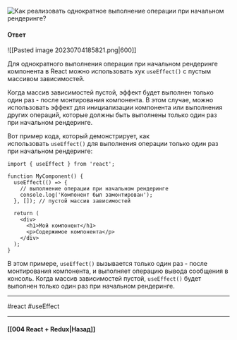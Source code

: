 ![Как реализовать однократное выполнение операции при начальном рендеринге?](https://youtu.be/GZUy2i6QN7o?t=321)

#### Ответ

![[Pasted image 20230704185821.png|600]]

Для однократного выполнения операции при начальном рендеринге компонента в React можно использовать хук `useEffect()` с пустым массивом зависимостей.

Когда массив зависимостей пустой, эффект будет выполнен только один раз - после монтирования компонента. В этом случае, можно использовать эффект для инициализации компонента или выполнения других операций, которые должны быть выполнены только один раз при начальном рендеринге.

Вот пример кода, который демонстрирует, как использовать `useEffect()` для выполнения операции только один раз при начальном рендеринге:

```
import { useEffect } from 'react';

function MyComponent() {
  useEffect(() => {
    // выполнение операции при начальном рендеринге
    console.log('Компонент был замонтирован');
  }, []); // пустой массив зависимостей

  return (
    <div>
      <h1>Мой компонент</h1>
      <p>Содержимое компонента</p>
    </div>
  );
}
```

В этом примере, `useEffect()` вызывается только один раз - после монтирования компонента, и выполняет операцию вывода сообщения в консоль. Когда массив зависимостей пустой, `useEffect()` будет выполнен только один раз при начальном рендеринге.

____
#react #useEffect 

____

#### [[004 React + Redux|Назад]]